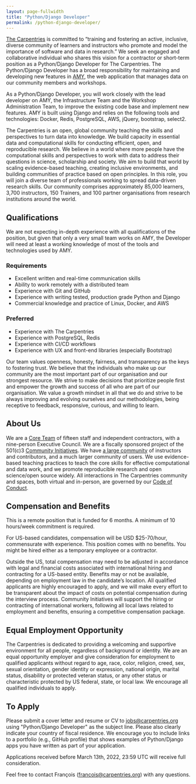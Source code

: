 ```yaml
---
layout: page-fullwidth
title: "Python/Django Developer"
permalink: /python-django-developer/
---
```



[The Carpentries](http://carpentries.org/) is committed to “training and
fostering an active, inclusive, diverse community of learners and instructors
who promote and model the importance of software and data in research.” We seek
an engaged and collaborative individual who shares this vision for a contractor
or short-term position as a Python/Django Developer for The Carpentries. The
Python/Django Developer has a broad responsibility for maintaining and
developing new features in [AMY](https://github.com/carpentries/amy), the web
application that manages data on our community members and workshops.

As a Python/Django Developer, you will work closely with the lead developer on
AMY, the Infrastructure Team and the Workshop Administration Team, to improve
the existing code base and implement new features. AMY is built using Django and
relies on the following tools and technologies: Docker, Redis, PostgreSQL, AWS,
jQuery, bootstrap, select2.

The Carpentries is an open, global community teaching the skills and
perspectives to turn data into knowledge. We build capacity in essential data
and computational skills for conducting efficient, open, and reproducible
research. We believe in a world where more people have the computational skills
and perspectives to work with data to address their questions in science,
scholarship and society. We aim to build that world by scaling evidence-based
teaching, creating inclusive environments, and building communities of practice
based on open principles. In this role, you will join a diverse team of
professionals working to spread data-driven research skills. Our community
comprises approximately 85,000 learners, 3,700 instructors, 150 Trainers, and 100 partner organisations from research institutions around the world.

## Qualifications

We are not expecting in-depth experience with all qualifications of the
position, but given that only a very small team works on AMY, the Developer will
need at least a working knowledge of most of the tools and technologies used by
AMY.

### Requirements


* Excellent written and real-time communication skills
* Ability to work remotely with a distributed team
* Experience with Git and GitHub
* Experience with writing tested, production grade Python and Django
* Commercial knowledge and practice of Linux, Docker, and AWS


### Preferred

* Experience with The Carpentries
* Experience with PostgreSQL, Redis
* Experience with CI/CD workflows
* Experience with UX and front-end libraries (especially Bootstrap)

Our team values openness, honesty, fairness, and transparency as the keys to
fostering trust. We believe that the individuals who make up our community are
the most important part of our organisation and our strongest resource. We
strive to make decisions that prioritize people first and empower the growth and
success of all who are part of our organisation. We value a growth mindset in
all that we do and strive to be always improving and evolving ourselves and our
methodologies, being receptive to feedback, responsive, curious, and willing to
learn.

## About Us

We are a [Core Team](https://carpentries.org/team/) of fifteen staff and independent
contractors, with a nine-person Executive Council. We are a fiscally sponsored
project of the 501(c)3 [Community Initiatives](http://communityin.org/). We have
[a large community](https://carpentries.org/instructors-map/) of instructors and
contributors, and a much larger community of users. We use evidence-based
teaching practices to teach the core skills for effective computational and data
work, and we promote reproducible research and open science/open source widely.
All interactions in The Carpentries community and spaces, both virtual and
in-person, are governed by our [Code of
Conduct](https://docs.carpentries.org/topic_folders/policies/code-of-conduct.html#code-of-conduct-detailed-view).


## Compensation and Benefits

This is a remote position that is funded for 6 months. A minimum of 10
hours/week commitment is required.

For US-based candidates, compensation will be USD $25-70/hour, commensurate with
experience. This position comes with no benefits. You might be hired either as a
temporary employee or a contractor.

Outside the US, total compensation may need to be adjusted in accordance with
legal and financial costs associated with international hiring and contracting
for a US-based entity. Benefits may or not be available, depending on employment
law in the candidate’s location. All qualified applicants are highly encouraged
to apply, and we will make every effort to be transparent about the impact of
costs on potential compensation during the interview process. Community
Initiatives will support the hiring or contracting of international workers,
following all local laws related to employment and benefits, ensuring a
competitive compensation package.

## Equal Employment Opportunity

The Carpentries is dedicated to providing a welcoming and supportive environment
for all people, regardless of background or identity. We are an equal
opportunity employer and give consideration for employment to qualified
applicants without regard to age, race, color, religion, creed, sex, sexual
orientation, gender identity or expression, national origin, marital status,
disability or protected veteran status, or any other status or characteristic
protected by US federal, state, or local law. We encourage all qualified
individuals to apply.

## To Apply

Please submit a cover letter and resume or CV to
[jobs@carpentries.org](mailto:jobs@carpentries.org) using "Python/Django
Developer" as the subject line. Please also clearly indicate your country of
fiscal residence. We encourage you to include links to a portfolio (e.g., GitHub
profile) that shows examples of Python/Django apps you have written as part of
your application.

Applications received before March 13th, 2022, 23:59 UTC will receive full
consideration.

Feel free to contact François
([francois@carpentries.org](mailto:francois@carpentries.org)) with any
questions.
